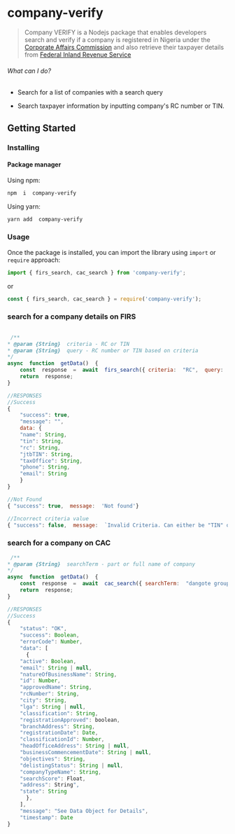 # company-verify

> Company VERIFY is a Nodejs package that enables developers search and verify if a company is registered in Nigeria under the [Corporate Affairs Commission](https://www.cac.gov.ng) and also retrieve their taxpayer details from [Federal Inland Revenue Service](https://www.firs.gov.ng/)

<!-- [START usecases] -->

###### What can I do?

- Search for a list of companies with a search query

- Search taxpayer information by inputting company's RC number or TIN.

<!-- [END usecases] -->

<!-- [START getstarted] -->

## Getting Started

### Installing

#### Package manager

Using npm:

```bash
npm  i  company-verify
```

Using yarn:

```bash
yarn add  company-verify
```

### Usage

Once the package is installed, you can import the library using `import` or `require` approach:

```js
import { firs_search, cac_search } from 'company-verify';
```

or

```js
const { firs_search, cac_search } = require('company-verify');
```

### search for a company details on FIRS

```js

 /**
* @param {String}  criteria - RC or TIN
* @param {String}  query - RC number or TIN based on criteria
*/
async  function  getData()  {
	const  response  =  await  firs_search({ criteria:  "RC",  query:  "3067627"  });
	return  response;
}

//RESPONSES
//Success
{
    "success": true,
    "message": "",
    data: {
	"name": String,
	"tin": String,
	"rc": String,
	"jtbTIN": String,
	"taxOffice": String,
	"phone": String,
	"email": String
    }
}

//Not Found
{ "success": true,  message:  'Not found'}

//Incorrect criteria value
{ "success": false,  message:  `Invalid Criteria. Can either be "TIN" or "RC"`}
```

### search for a company on CAC

```js
 /**
* @param {String}  searchTerm - part or full name of company
*/
async  function  getData()  {
	const  response  =  await  cac_search({ searchTerm:  "dangote group"  })
	return  response;
}

//RESPONSES
//Success
{
    "status": "OK",
    "success": Boolean,
    "errorCode": Number,
    "data": [
      {
	"active": Boolean,
	"email": String | null,
	"natureOfBusinessName": String,
	"id": Number,
	"approvedName": String,
	"rcNumber": String,
	"city": String,
	"lga": String | null,
	"classification": String,
	"registrationApproved": boolean,
	"branchAddress": String,
	"registrationDate": Date,
	"classificationId": Number,
	"headOfficeAddress": String | null,
	"businessCommencementDate": String | null,
	"objectives": String,
	"delistingStatus": String | null,
	"companyTypeName": String,
	"searchScore": Float,
	"address": String",
	"state": String
      },
    ],
    "message": "See Data Object for Details",
    "timestamp": Date
}
```

